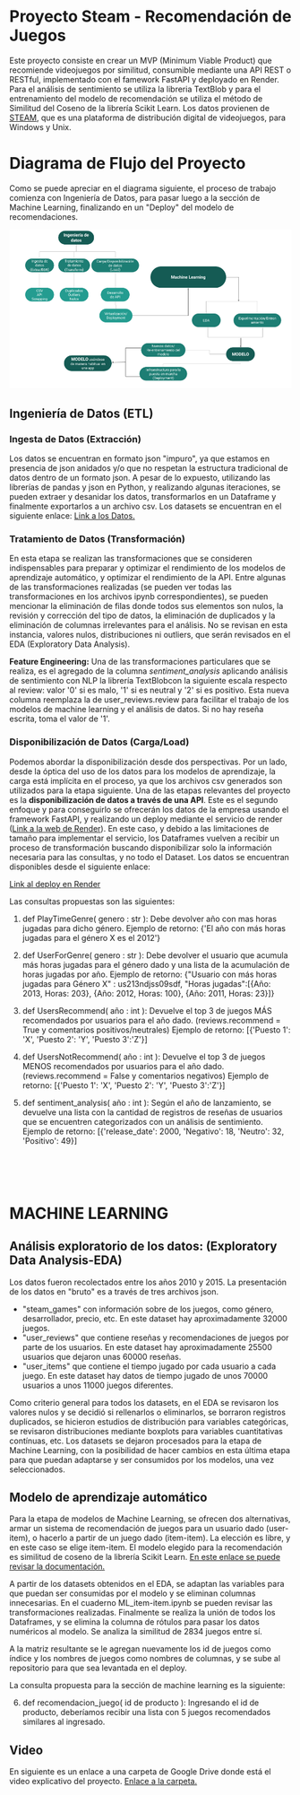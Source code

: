# Proyecto Steam - Recomendación de Juegos

Este proyecto consiste en crear un MVP (Minimum Viable Product) que recomiende videojuegos por similitud, consumible mediante una API REST o RESTful, implementado con el famework FastAPI y deployado en Render. 
Para el análisis de sentimiento se utiliza la libreria TextBlob y para el entrenamiento del modelo de recomendación se utiliza el método de Similitud del Coseno de la librería Scikit Learn.
Los datos provienen de [STEAM](https://store.steampowered.com/), que es una plataforma de distribución digital de videojuegos, para Windows y Unix.

# Diagrama de Flujo del Proyecto

Como se puede apreciar en el diagrama siguiente, el proceso de trabajo comienza con Ingeniería de Datos, para pasar luego a la sección de Machine Learning, finalizando en un "Deploy" del modelo de recomendaciones.

![Diagrama de Trabajo](diagrama.png)

## Ingeniería de Datos (ETL)

### Ingesta de Datos (Extracción)

Los datos se encuentran en formato json "impuro", ya que estamos en presencia de json anidados y/o que no respetan la estructura tradicional de datos dentro de un formato json.
A pesar de lo expuesto, utilizando las librerías de pandas y json en Python, y realizando algunas iteraciones, se pueden extraer y desanidar los datos, transformarlos en un Dataframe y finalmente exportarlos a un archivo csv.
Los datasets se encuentran en el siguiente enlace: [Link a los Datos.](https://drive.google.com/drive/folders/1HqBG2-sUkz_R3h1dZU5F2uAzpRn7BSpj)

### Tratamiento de Datos (Transformación)

En esta etapa se realizan las transformaciones que se consideren indispensables para preparar y optimizar el rendimiento de los modelos de aprendizaje automático, y optimizar el rendimiento de la API.
Entre algunas de las transformaciones realizadas (se pueden ver todas las transformaciones en los archivos ipynb correspondientes), se pueden mencionar la eliminación de filas donde todos sus elementos son nulos, la revisión y corrección del tipo de datos, la eliminación de duplicados y la eliminación de columnas irrelevantes para el análisis. No se revisan en esta instancia, valores nulos, distribuciones ni outliers, que serán revisados en el EDA (Exploratory Data Analysis).

**Feature Engineering:** Una de las transformaciones particulares que se realiza, es el agregado de la columna *sentiment_analysis* aplicando análisis de sentimiento con NLP la librería TextBlobcon la siguiente escala respecto al review: valor '0' si es malo, '1' si es neutral y '2' si es positivo. Esta nueva columna reemplaza la de user_reviews.review para facilitar el trabajo de los modelos de machine learning y el análisis de datos. Si no hay reseña escrita, toma el valor de '1'.

### Disponibilización de Datos (Carga/Load)

Podemos abordar la disponibilización desde dos perspectivas. Por un lado, desde la óptica del uso de los datos para los modelos de aprendizaje, la carga está implícita en el proceso, ya que los archivos csv generados son utilizados para la etapa siguiente.
Una de las etapas relevantes del proyecto es la **disponibilización de datos a través de una API**. Este es el segundo enfoque y para conseguirlo se ofrecerán los datos de la empresa usando el framework FastAPI, y realizando un deploy mediante el servicio de render ([Link a la web de Render](https://henry-pi1-steam.onrender.com/docs)). En este caso, y debido a las limitaciones de tamaño para implementar el servicio, los Dataframes vuelven a recibir un proceso de transformación buscando disponibilizar solo la información necesaria para las consultas, y no todo el Dataset.
Los datos se encuentran disponibles desde el siguiente enlace:

[Link al deploy en Render](https://henry-pi1-steam.onrender.com/docs)

Las consultas propuestas son las siguientes:

  1) def PlayTimeGenre( genero : str ): Debe devolver año con mas horas jugadas para dicho género.
  Ejemplo de retorno: {'El año con más horas jugadas para el género X es el 2012'}
  
  2) def UserForGenre( genero : str ): Debe devolver el usuario que acumula más horas jugadas para el género dado y una lista de la acumulación de horas jugadas por año.
  Ejemplo de retorno: {"Usuario con más horas jugadas para Género X" : us213ndjss09sdf, "Horas jugadas":[{Año: 2013, Horas: 203}, {Año: 2012, Horas: 100}, {Año: 2011, Horas:   23}]}
  
  3) def UsersRecommend( año : int ): Devuelve el top 3 de juegos MÁS recomendados por usuarios para el año dado. (reviews.recommend = True y comentarios positivos/neutrales)
  Ejemplo de retorno: [{'Puesto 1': 'X', 'Puesto 2': 'Y', 'Puesto 3':'Z'}]
  
  4) def UsersNotRecommend( año : int ): Devuelve el top 3 de juegos MENOS recomendados por usuarios para el año dado. (reviews.recommend = False y comentarios negativos)
  Ejemplo de retorno: [{'Puesto 1': 'X', 'Puesto 2': 'Y', 'Puesto 3':'Z'}]
  
  5) def sentiment_analysis( año : int ): Según el año de lanzamiento, se devuelve una lista con la cantidad de registros de reseñas de usuarios que se encuentren categorizados con un análisis de sentimiento. Ejemplo de retorno: [{'release_date': 2000, 'Negativo': 18, 'Neutro': 32, 'Positivo': 49}]

<br> 
<br> 
<br> 

# MACHINE LEARNING

## Análisis exploratorio de los datos: (Exploratory Data Analysis-EDA)

Los datos fueron recolectados entre los años 2010 y 2015. La presentación de los datos en "bruto" es a través de tres archivos json.

- "steam_games" con información sobre de los juegos, como género, desarrollador, precio, etc. En este dataset hay aproximadamente 32000 juegos.  
- "user_reviews" que contiene reseñas y recomendaciones de juegos por parte de los usuarios. En este dataset hay aproximadamente 25500 usuarios que dejaron unas 60000 reseñas.
- "user_items" que contiene el tiempo jugado por cada usuario a cada juego. En este dataset hay datos de tiempo jugado de unos 70000 usuarios a unos 11000 juegos diferentes.

Como criterio general para todos los datasets, en el EDA se revisaron los valores nulos y se decidió si rellenarlos o eliminarlos, se borraron registros duplicados, se hicieron estudios de distribución para variables categóricas, se revisaron distribuciones mediante boxplots para variables cuantitativas contínuas, etc. Los datasets se dejaron procesados para la etapa de Machine Learning, con la posibilidad de hacer cambios en esta última etapa para que puedan adaptarse y ser consumidos por los modelos, una vez seleccionados.

## Modelo de aprendizaje automático

Para la etapa de modelos de Machine Learning, se ofrecen dos alternativas, armar un sistema de recomendación de juegos para un usuario dado (user-item), o hacerlo a partir de un juego dado (item-item). La elección es libre, y en este caso se elige item-item. El modelo elegido para la recomendación es similitud de coseno de la librería Scikit Learn. [En este enlace se puede revisar la documentación.](https://scikit-learn.org/stable/modules/generated/sklearn.metrics.pairwise.cosine_similarity.html#sklearn.metrics.pairwise.cosine_similarity)

A partir de los datasets obtenidos en el EDA, se adaptan las variables para que puedan ser consumidas por el modelo y se eliminan columnas innecesarias. En el cuaderno ML_item-item.ipynb se pueden revisar las transformaciones realizadas. Finalmente se realiza la unión de todos los Dataframes, y se elimina la columna de rótulos para pasar los datos numéricos al modelo. Se analiza la similitud de 2834 juegos entre sí.

A la matriz resultante se le agregan nuevamente los id de juegos como índice y los nombres de juegos como nombres de columnas, y se sube al repositorio para que sea levantada en el deploy.

La consulta propuesta para la sección de machine learning es la siguiente:

  6) def recomendacion_juego( id de producto ): Ingresando el id de producto, deberíamos recibir una lista con 5 juegos recomendados similares al ingresado.

## Video 
En siguiente es un enlace a una carpeta de Google Drive donde está el video explicativo del proyecto. [Enlace a la carpeta.](https://drive.google.com/drive/folders/1RZIILeALXjE1Zc-VDHFdESgqYUjR1Hq2)
